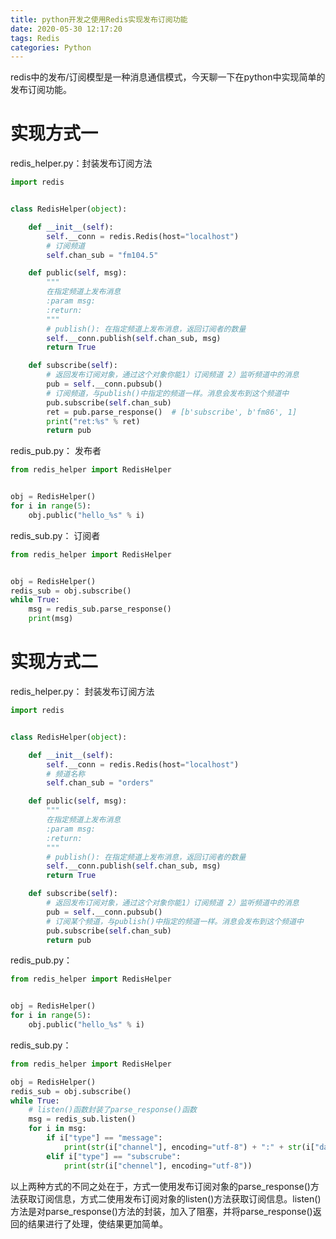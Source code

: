 ```yaml
---
title: python开发之使用Redis实现发布订阅功能
date: 2020-05-30 12:17:20
tags: Redis
categories: Python
---
```


redis中的发布/订阅模型是一种消息通信模式，今天聊一下在python中实现简单的发布订阅功能。

<!--more-->

# 实现方式一

redis_helper.py：封装发布订阅方法

```python
import redis


class RedisHelper(object):

    def __init__(self):
        self.__conn = redis.Redis(host="localhost")
        # 订阅频道
        self.chan_sub = "fm104.5"

    def public(self, msg):
        """
        在指定频道上发布消息
        :param msg:
        :return:
        """
        # publish(): 在指定频道上发布消息，返回订阅者的数量
        self.__conn.publish(self.chan_sub, msg)
        return True

    def subscribe(self):
        # 返回发布订阅对象，通过这个对象你能1）订阅频道 2）监听频道中的消息
        pub = self.__conn.pubsub()
        # 订阅频道，与publish()中指定的频道一样。消息会发布到这个频道中
        pub.subscribe(self.chan_sub)
        ret = pub.parse_response()  # [b'subscribe', b'fm86', 1]
        print("ret:%s" % ret)
        return pub
```



redis_pub.py： 发布者

```python
from redis_helper import RedisHelper


obj = RedisHelper()
for i in range(5):
    obj.public("hello_%s" % i)
```

redis_sub.py： 订阅者

```python
from redis_helper import RedisHelper


obj = RedisHelper()
redis_sub = obj.subscribe()
while True:
    msg = redis_sub.parse_response()
    print(msg)
```

# 实现方式二

redis_helper.py： 封装发布订阅方法

```python
import redis


class RedisHelper(object):

    def __init__(self):
        self.__conn = redis.Redis(host="localhost")
        # 频道名称
        self.chan_sub = "orders"

    def public(self, msg):
        """
        在指定频道上发布消息
        :param msg:
        :return:
        """
        # publish(): 在指定频道上发布消息，返回订阅者的数量
        self.__conn.publish(self.chan_sub, msg)
        return True

    def subscribe(self):
        # 返回发布订阅对象，通过这个对象你能1）订阅频道 2）监听频道中的消息
        pub = self.__conn.pubsub()
        # 订阅某个频道，与publish()中指定的频道一样。消息会发布到这个频道中
        pub.subscribe(self.chan_sub)
        return pub
```

redis_pub.py：

```python
from redis_helper import RedisHelper


obj = RedisHelper()
for i in range(5):
    obj.public("hello_%s" % i)
```

redis_sub.py：

```python
from redis_helper import RedisHelper

obj = RedisHelper()
redis_sub = obj.subscribe()
while True:
    # listen()函数封装了parse_response()函数
    msg = redis_sub.listen()
    for i in msg:
        if i["type"] == "message":
            print(str(i["channel"], encoding="utf-8") + ":" + str(i["data"], encoding="utf-8"))
        elif i["type"] == "subscrube":
            print(str(i["chennel"], encoding="utf-8"))
```

以上两种方式的不同之处在于，方式一使用发布订阅对象的parse_response()方法获取订阅信息，方式二使用发布订阅对象的listen()方法获取订阅信息。listen()方法是对parse_response()方法的封装，加入了阻塞，并将parse_response()返回的结果进行了处理，使结果更加简单。